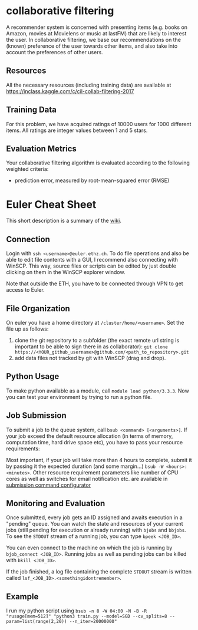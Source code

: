 collaborative filtering
=======================

A recommender system is concerned with presenting items (e.g. books on Amazon, movies at Movielens or music at lastFM) that are likely to interest the user. In collaborative filtering, we base our recommendations on the (known) preference of the user towards other items, and also take into account the preferences of other users.

Resources
---------
All the necessary resources (including training data) are available at https://inclass.kaggle.com/c/cil-collab-filtering-2017

Training Data
-------------
For this problem, we have acquired ratings of 10000 users for 1000 different items. All ratings are integer values between 1 and 5 stars.

Evaluation Metrics
------------------
Your collaborative filtering algorithm is evaluated according to the following weighted criteria:

- prediction error, measured by root-mean-squared error (RMSE)



Euler Cheat Sheet
=================

This short description is a summary of the [wiki](https://scicomp.ethz.ch/wiki/Getting_started_with_clusters).


Connection
----------

Login with `ssh <username>@euler.ethz.ch`.
To do file operations and also be able to edit file contents with a GUI, I recommend also connecting with WinSCP.
This way, source files or scripts can be edited by just double clicking on them in the WinSCP explorer window.

Note that outside the ETH, you have to be connected through VPN to get access to Euler.


File Organization
-----------------

On euler you have a home directory at `/cluster/home/<username>`. Set the file up as follows:

1. clone the git repository to a subfolder (the exact remote url string is important to be able to sign there in as collaborator):
   `git clone https://<YOUR_github_username>@github.com/<path_to_repository>.git`
2. add data files not tracked by git with WinSCP (drag and drop).


Python Usage
------------

To make python available as a module, call `module load python/3.3.3`.
Now you can test your environment by trying to run a python file.


Job Submission
--------------

To submit a job to the queue system, call `bsub <command> [<arguments>]`. If your job exceed the default resource allocation (in terms of memory, computation time, hard drive space etc), you have to pass your resource requirements:

Most important, if your job will take more than 4 hours to complete, submit it by passing it the expected duration (and some margin...) `bsub -W <hours>:<minutes>`. Other resource requirement parameters like number of CPU cores as well as switches for email notification etc. are available in [submission command configurator](https://scicomp.ethz.ch/lsf_submission_line_advisor/)


Monitoring and Evaluation
-------------------------

Once submitted, every job gets an ID assigned and awaits execution in a "pending" queue.
You can watch the state and resources of your current jobs (still pending for execution or already running) with `bjobs` and `bbjobs`.
To see the `STDOUT` stream of a running job, you can type `bpeek <JOB_ID>`.

You can even connect to the machine on which the job is running by `bjob_connect <JOB_ID>`.
Running jobs as well as pending jobs can be killed with `bkill <JOB_ID>`.

If the job finished, a log file containing the complete `STDOUT` stream is written called `lsf_<JOB_ID>.<somethingidontremember>`.


Example
-------

I run my python script using
`bsub -n 8 -W 04:00 -N -B -R "rusage[mem=512]" "python3 train.py --model=SGD --cv_splits=8 --param=list(range(2,20)) --n_iter=20000000"`
